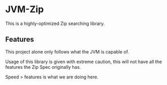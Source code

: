 # JVM-Zip

This is a highly-optimized Zip searching library.

## Features
This project alone only follows what the JVM is capable of.

Usage of this library is given with extreme caution, 
this will not have all the features the Zip Spec originally has.

Speed > features is what we are doing here.
